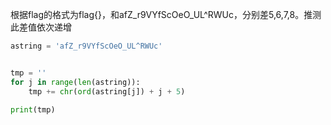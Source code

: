 根据flag的格式为flag{}，和afZ_r9VYfScOeO_UL^RWUc，分别差5,6,7,8。推测此差值依次递增

```python
astring = 'afZ_r9VYfScOeO_UL^RWUc'


tmp = ''
for j in range(len(astring)):
	tmp += chr(ord(astring[j]) + j + 5)

print(tmp)
```

